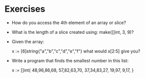 # Exercises

* How do you access the 4th element of an array or slice?

* What is the length of a slice created using: make([]int, 3, 9)?

* Given the array:

  x := [6]string{"a","b","c","d","e","f"}
  what would x[2:5] give you?

* Write a program that finds the smallest number in this list:

  x := []int{
      48,96,86,68,
      57,82,63,70,
      37,34,83,27,
      19,97, 9,17,
  }
